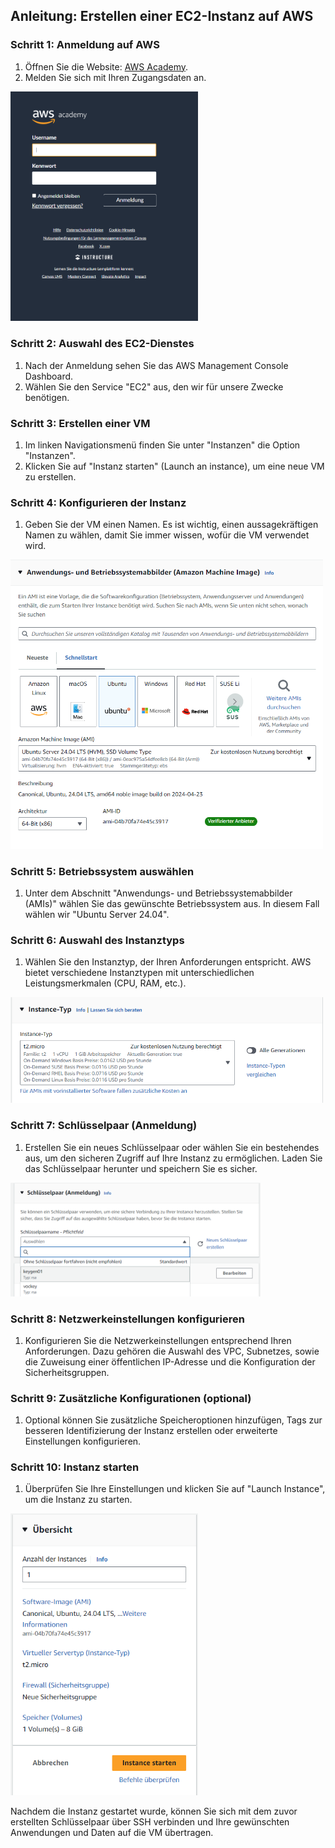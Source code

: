 ## Anleitung: Erstellen einer EC2-Instanz auf AWS

### Schritt 1: Anmeldung auf AWS
1. Öffnen Sie die Website: [AWS Academy](https://www.awsacademy.com/vforcesite/LMS_Login).
2. Melden Sie sich mit Ihren Zugangsdaten an.

<img src="./images/Login.png" alt="AWS Login" width="300">

### Schritt 2: Auswahl des EC2-Dienstes
1. Nach der Anmeldung sehen Sie das AWS Management Console Dashboard.
2. Wählen Sie den Service "EC2" aus, den wir für unsere Zwecke benötigen.

### Schritt 3: Erstellen einer VM
1. Im linken Navigationsmenü finden Sie unter "Instanzen" die Option "Instanzen".
2. Klicken Sie auf "Instanz starten" (Launch an instance), um eine neue VM zu erstellen.

### Schritt 4: Konfigurieren der Instanz
1. Geben Sie der VM einen Namen. Es ist wichtig, einen aussagekräftigen Namen zu wählen, damit Sie immer wissen, wofür die VM verwendet wird.

<img src="./images/image-1.png" alt="Instance Naming" width="500">

### Schritt 5: Betriebssystem auswählen
1. Unter dem Abschnitt "Anwendungs- und Betriebssystemabbilder (AMIs)" wählen Sie das gewünschte Betriebssystem aus. In diesem Fall wählen wir "Ubuntu Server 24.04".

### Schritt 6: Auswahl des Instanztyps
1. Wählen Sie den Instanztyp, der Ihren Anforderungen entspricht. AWS bietet verschiedene Instanztypen mit unterschiedlichen Leistungsmerkmalen (CPU, RAM, etc.).

<img src="./images/Instance-Typ.png" alt="Instance-Typ" width="500">

### Schritt 7: Schlüsselpaar (Anmeldung)
1. Erstellen Sie ein neues Schlüsselpaar oder wählen Sie ein bestehendes aus, um den sicheren Zugriff auf Ihre Instanz zu ermöglichen. Laden Sie das Schlüsselpaar herunter und speichern Sie es sicher.

<img src="./images/Schluesselpaar.png" alt="Schlüsselpaar" width="400">

### Schritt 8: Netzwerkeinstellungen konfigurieren
1. Konfigurieren Sie die Netzwerkeinstellungen entsprechend Ihren Anforderungen. Dazu gehören die Auswahl des VPC, Subnetzes, sowie die Zuweisung einer öffentlichen IP-Adresse und die Konfiguration der Sicherheitsgruppen.

### Schritt 9: Zusätzliche Konfigurationen (optional)
1. Optional können Sie zusätzliche Speicheroptionen hinzufügen, Tags zur besseren Identifizierung der Instanz erstellen oder erweiterte Einstellungen konfigurieren.

### Schritt 10: Instanz starten
1. Überprüfen Sie Ihre Einstellungen und klicken Sie auf "Launch Instance", um die Instanz zu starten.

<img src="./images/Overview.png" alt="Übersicht" width="300">

Nachdem die Instanz gestartet wurde, können Sie sich mit dem zuvor erstellten Schlüsselpaar über SSH verbinden und Ihre gewünschten Anwendungen und Daten auf die VM übertragen.
